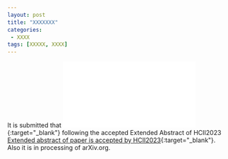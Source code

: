 ```yaml
---
layout: post
title: "XXXXXXX"
categories:
 - XXXX
tags: [XXXXX, XXXX]
---
```


It is submitted that ![the full paper](/assets/images/arxiv20230217_HCII2023_1.pdf){:target="_blank"} following the accepted Extended Abstract of HCII2023 [Extended abstract of paper is accepted by HCII2023](https://oudeng.github.io/paper/2022/12/14/HCII2023/){:target="_blank"}.
Also it is in processing of arXiv.org.
<!--more-->

